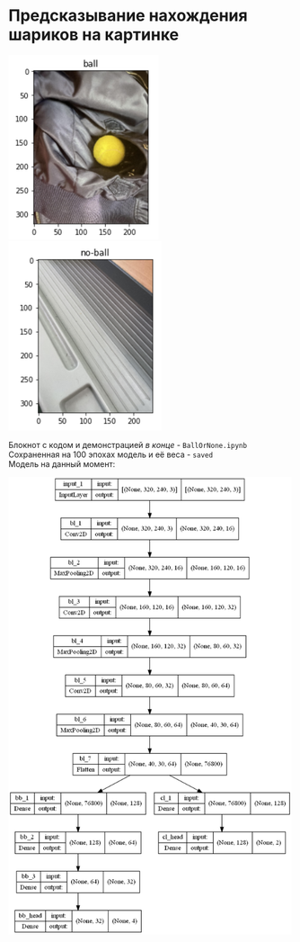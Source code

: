 # Предсказывание нахождения шариков на картинке

![detected ball](https://github.com/captaincod/the-ball-or-not-the-ball/blob/4ede825cebed0b8b5f8f38510abc12eb853677a0/detected_ball.png)
![detected no ball](https://github.com/captaincod/the-ball-or-not-the-ball/blob/4ede825cebed0b8b5f8f38510abc12eb853677a0/detected_none.png)

Блокнот с кодом и демонстрацией _в конце_ - `BallOrNone.ipynb`  
Сохраненная на 100 эпохах модель и её веса - `saved`  
Модель на данный момент:  

![model](https://github.com/captaincod/the-ball-or-not-the-ball/blob/9b943c295f7ed1f28222f36deb35ccd8bbda85fa/model.png)

